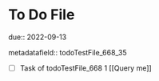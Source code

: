 # To Do File

due:: 2022-09-13

metadatafield:: todoTestFile_668_35

- [ ] Task of todoTestFile_668 1 [[Query me]]

